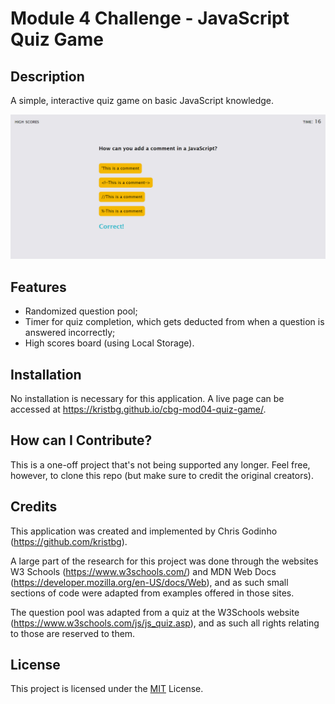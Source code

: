 # Module 4 Challenge - JavaScript Quiz Game

## Description

A simple, interactive quiz game on basic JavaScript knowledge.

![A render of the finished page](/assets/images/readme_render.jpg)

## Features

   - Randomized question pool;
   - Timer for quiz completion, which gets deducted from when a question is answered incorrectly;
   - High scores board (using Local Storage).

## Installation

No installation is necessary for this application. A live page can be accessed at <https://kristbg.github.io/cbg-mod04-quiz-game/>.

## How can I Contribute?

This is a one-off project that's not being supported any longer. Feel free, however, to clone this repo (but make sure to credit the original creators).

## Credits

This application was created and implemented by Chris Godinho (<https://github.com/kristbg>).

A large part of the research for this project was done through the websites W3 Schools (<https://www.w3schools.com/>) and MDN Web Docs (<https://developer.mozilla.org/en-US/docs/Web>), and as such small sections of code were adapted from examples offered in those sites.

The question pool was adapted from a quiz at the W3Schools website (<https://www.w3schools.com/js/js_quiz.asp>), and as such all rights relating to those are reserved to them.

## License

This project is licensed under the [MIT](/LICENSE) License.